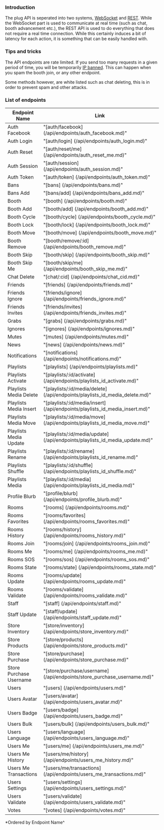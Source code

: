 ### Introduction

The plug API is seperated into two systems, 
[WebSocket](https://github.com/plugcommunity/documentation/tree/master/api/events) and [REST](#).
While the WebSocket part is used to communicate at real time (such as chat, booth advancement etc.), the REST API is 
used to do everything that does not require a real time connection. While this certainly induces a bit of latency
for each action, it is something that can be easily handled with.


### Tips and tricks

The API endpoints are rate limited. If you send too many requests in a given period of time, you will be temporarily
[IP banned](/api/bans.md). This can happen when you spam the booth join, or any other endpoint.

Some methods however, are white listed such as chat deleting, this is in order to prevent spam and other attacks.

### List of endpoints

| Endpoint Name             | Link                                                                                     |
|-----------------------    | -------------                                                                            |
| Auth Facebook             | "[auth/facebook]                 (/api/endpoints/auth_facebook.md)"                      |
| Auth Login                | "[auth/login]                    (/api/endpoints/auth_login.md)"                         |
| Auth Reset                | "[auth/reset/me]                 (/api/endpoints/auth_reset_me.md)"                      |
| Auth Session              | "[auth/session]                  (/api/endpoints/auth_session.md)"                       |
| Auth Token                | "[auth/token]                    (/api/endpoints/auth_token.md)"                         |
| Bans                      | "[bans]                          (/api/endpoints/bans.md)"                               |
| Bans Add                  | "[bans/add]                      (/api/endpoints/bans_add.md)"                           |
| Booth                     | "[booth]                         (/api/endpoints/booth.md)"                              |
| Booth Add                 | "[booth/add]                     (/api/endpoints/booth_add.md)"                          |
| Booth Cycle               | "[booth/cycle]                   (/api/endpoints/booth_cycle.md)"                        |
| Booth Lock                | "[booth/lock]                    (/api/endpoints/booth_lock.md)"                         |
| Booth Move                | "[booth/move]                    (/api/endpoints/booth_move.md)"                         |
| Booth Remove              | "[booth/remove/:id]              (/api/endpoints/booth_remove.md)"                       |
| Booth Skip                | "[booth/skip]                    (/api/endpoints/booth_skip.md)"                         |
| Booth Skip Me             | "[booth/skip/me]                 (/api/endpoints/booth_skip_me.md)"                      |
| Chat Delete               | "[chat/:cid]                     (/api/endpoints/chat_cid.md)"                           |
| Friends                   | "[friends]                       (/api/endpoints/friends.md)"                            |
| Friends Ignore            | "[friends/ignore]                (/api/endpoints/friends_ignore.md)"                     |
| Friends Invites           | "[friends/invites]               (/api/endpoints/friends_invites.md)"                    |
| Grabs                     | "[grabs]                         (/api/endpoints/grabs.md)"                              |
| Ignores                   | "[ignores]                       (/api/endpoints/ignores.md)"                            |
| Mutes                     | "[mutes]                         (/api/endpoints/mutes.md)"                              |
| News                      | "[news]                          (/api/endpoints/news.md)"                               |
| Notifications             | "[notifications]                 (/api/endpoints/notifications.md)"                      |
| Playlists                 | "[playlists]                     (/api/endpoints/playlists.md)"                          |
| Playlists Activate        | "[playlists/:id/activate]        (/api/endpoints/playlists_id_activate.md)"              |
| Playlists Media Delete    | "[playlists/:id/media/delete]    (/api/endpoints/playlists_id_media_delete.md)"          |
| Playlists Media Insert    | "[playlists/:id/media/insert]    (/api/endpoints/playlists_id_media_insert.md)"          |
| Playlists Media Move      | "[playlists/:id/media/move]      (/api/endpoints/playlists_id_media_move.md)"            |
| Playlists Media Update    | "[playlists/:id/media/update]    (/api/endpoints/playlists_id_media_update.md)"          |
| Playlists Rename          | "[playlists/:id/rename]          (/api/endpoints/playlists_id_rename.md)"                |
| Playlists Shuffle         | "[playlists/:id/shuffle]         (/api/endpoints/playlists_id_shuffle.md)"               |
| Playlists Media           | "[playlists/:id/media]           (/api/endpoints/playlists_id_media.md)"                 |
| Profile Blurb             | "[profile/blurb]                 (/api/endpoints/profile_blurb.md)"                      |
| Rooms                     | "[rooms]                         (/api/endpoints/rooms.md)"                              |
| Rooms Favorites           | "[rooms/favorites]               (/api/endpoints/rooms_favorites.md)"                    |
| Rooms History             | "[rooms/history]                 (/api/endpoints/rooms_history.md)"                      |
| Rooms Join                | "[rooms/join]                    (/api/endpoints/rooms_join.md)"                         |
| Rooms Me                  | "[rooms/me]                      (/api/endpoints/rooms_me.md)"                           |
| Rooms SOS                 | "[rooms/sos]                     (/api/endpoints/rooms_sos.md)"                          |
| Rooms State               | "[rooms/state]                   (/api/endpoints/rooms_state.md)"                        |
| Rooms Update              | "[rooms/update]                  (/api/endpoints/rooms_update.md)"                       |
| Rooms Validate            | "[rooms/validate]                (/api/endpoints/rooms_validate.md)"                     |
| Staff                     | "[staff]                         (/api/endpoints/staff.md)"                              |
| Staff Update              | "[staff/update]                  (/api/endpoints/staff_update.md)"                       |
| Store Inventory           | "[store/inventory]               (/api/endpoints/store_inventory.md)"                    |
| Store Products            | "[store/products]                (/api/endpoints/store_products.md)"                     |
| Store Purchase            | "[store/purchase]                (/api/endpoints/store_purchase.md)"                     |
| Store Purchase Username   | "[store/purchase/username]       (/api/endpoints/store_purchase_username.md)"            |
| Users                     | "[users]                         (/api/endpoints/users.md)"                              |
| Users Avatar              | "[users/avatar]                  (/api/endpoints/users_avatar.md)"                       |
| Users Badge               | "[users/badge]                   (/api/endpoints/users_badge.md)"                        |
| Users Bulk                | "[users/bulk]                    (/api/endpoints/users_bulk.md)"                         |
| Users Language            | "[users/language]                (/api/endpoints/users_language.md)"                     |
| Users Me                  | "[users/me]                      (/api/endpoints/users_me.md)"                           |
| Users Me History          | "[users/me/history]              (/api/endpoints/users_me_history.md)"                   |
| Users Me Transactions     | "[users/me/transactions]         (/api/endpoints/users_me_transactions.md)"              |
| Users Settings            | "[users/settings]                (/api/endpoints/users_settings.md)"                     |
| Users Validate            | "[users/validate]                (/api/endpoints/users_validate.md)"                     |
| Votes                     | "[votes]                         (/api/endpoints/votes.md)"                              |

*Ordered by Endpoint Name^